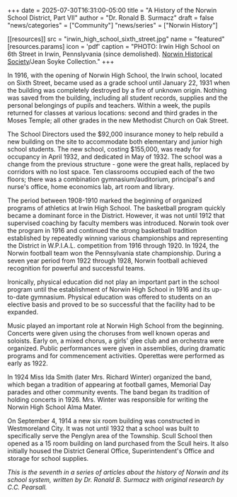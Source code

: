 +++
date = 2025-07-30T16:31:00-05:00
title = "A History of the Norwin School District, Part VII"
author = "Dr. Ronald B. Surmacz"
draft = false
"news/categories" = ["Community"]
"news/series" = ["Norwin History"]

[[resources]]
  src  = "irwin_high_school_sixth_street.jpg"
  name = "featured"
  [resources.params]
    icon = 'pdf'
    caption = "PHOTO: Irwin High School on 6th Street in Irwin, Pennslyvania (since demolished). [Norwin Historical Society](http://norwinhistoricalsociety.org)/Jean Soyke Collection."
+++

In 1916, with the opening of Norwin High School, the Irwin school, located on Sixth Street, became used as a grade school until January 22, 1931 when the building was completely destroyed by a fire of unknown origin. Nothing was saved from the building, including all student records, supplies and the personal belongings of pupils and teachers. Within a week, the pupils returned for classes at various locations: second and third grades in the Moses Temple; all other grades in the new Methodist Church on Oak Street. 

The School Directors used the $92,000 insurance money to help rebuild a new building on the site to accommodate both elementary and junior high school students. The new school, costing $155,000, was ready for occupancy in April 1932, and dedicated in May of 1932. The school was a change from the previous structure - gone were the great halls, replaced by corridors with no lost space. Ten classrooms occupied each of the two floors; there was a combination gymnasium/auditorium, principal's and nurse's office, home economics lab, art room and library. 

The period between 1908-1910 marked the beginning of organized programs of athletics at Irwin High School. The basketball program quickly became a dominant force in the District. However, it was not until 1912 that supervised coaching by faculty members was introduced. Norwin took over the program in 1916 and continued the strong basketball tradition established by repeatedly winning various championships and representing the District in W.P.I.A.L. competition from 1916 through 1920. In 1924, the Norwin football team won the Pennsylvania state championship. During a seven year period from 1922 through 1928, Norwin football achieved recognition for powerful and successful teams.

Ironically, physical education did not play an important part in the school program until the establishment of Norwin High School in 1916 and its up-to-date gymnasium. Physical education was offered to students on an elective basis and proved to be so successful that the facility had to be expanded. 

Music played an important role at Norwin High School from the beginning. Concerts were given using the choruses from well known operas and soloists. Early on, a mixed chorus, a girls' glee club and an orchestra were organized. Public performances were given in assemblies, during dramatic programs and for commencement activities. Operettas were performed as early as 1922. 
 
In 1924 Miss Ida Smith (later Mrs. Richard Winter) organized the band, which began a tradition of appearing at football games, Memorial Day parades and other community events. The band began its tradition of holding concerts in 1926. Mrs. Winter was responsible for writing the Norwin High School Alma Mater. 

On September 4, 1914 a new six room building was constructed in Westmoreland City. It was not until 1932 that a school was built to specifically serve the Penglyn area of the Township. Scull School then opened as a 15 room building on land purchased from the Scull heirs. It also initially housed the District General Office, Superintendent's Office and storage for school supplies. 

*This is the seventh in a series of articles about the history of Norwin and its school system, written by Dr. Ronald B. Surmacz with original research by C.C. Pearsall.*